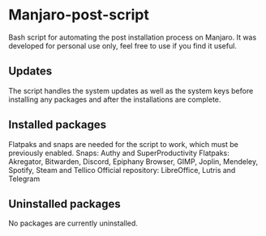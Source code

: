 # Manjaro-post-script
Bash script for automating the post installation process on Manjaro. It was developed for personal use only, feel free to use if you find it useful.

## Updates
The script handles the system updates as well as the system keys before installing any packages and after the installations are complete.

## Installed packages
Flatpaks and snaps are needed for the script to work, which must be previously enabled.
Snaps: Authy and SuperProductivity
Flatpaks: Akregator, Bitwarden, Discord, Epiphany Browser, GIMP, Joplin, Mendeley, Spotify, Steam and Tellico
Official repository: LibreOffice, Lutris and Telegram

## Uninstalled packages
No packages are currently uninstalled.
